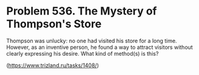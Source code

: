 # Problem 536. The Mystery of Thompson's Store 

Thompson was unlucky: no one had visited his store for a long time. However, as an inventive person, he found a way to attract visitors without clearly expressing his desire. What kind of method(s) is this?

(https://www.trizland.ru/tasks/1408/)